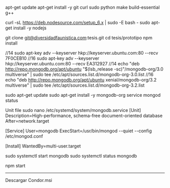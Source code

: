 apt-get update
apt-get install -y git curl sudo python make build-essential g++

curl -sL https://deb.nodesource.com/setup_6.x | sudo -E bash -
sudo apt-get install -y nodejs

git clone git@diversidadfaunistica.com:tesis.git
cd tesis/prototipo
npm install

//14
sudo apt-key adv --keyserver hkp://keyserver.ubuntu.com:80 --recv 7F0CEB10
//16
sudo apt-key adv --keyserver hkp://keyserver.ubuntu.com:80 --recv EA312927
//14
echo "deb http://repo.mongodb.org/apt/ubuntu "$(lsb_release -sc)"/mongodb-org/3.0 multiverse" | sudo tee /etc/apt/sources.list.d/mongodb-org-3.0.list
//16
echo "deb http://repo.mongodb.org/apt/ubuntu xenial/mongodb-org/3.2 multiverse" | sudo tee /etc/apt/sources.list.d/mongodb-org-3.2.list

sudo apt-get update
sudo apt-get install -y mongodb-org
service mongod status

Unit file
sudo nano /etc/systemd/system/mongodb.service
[Unit]
Description=High-performance, schema-free document-oriented database
After=network.target

[Service]
User=mongodb
ExecStart=/usr/bin/mongod --quiet --config /etc/mongod.conf

[Install]
WantedBy=multi-user.target

sudo systemctl start mongodb
sudo systemctl status mongodb

npm start

---

Descargar Condor.msi

